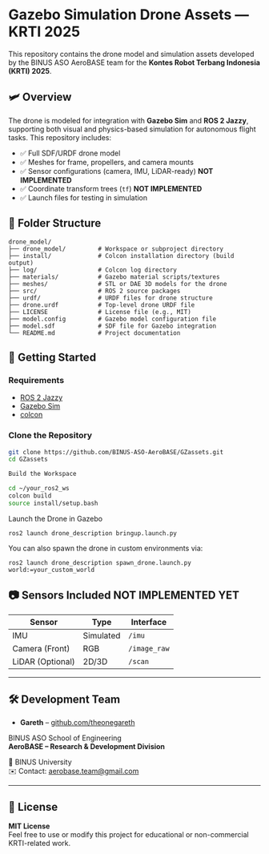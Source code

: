 # Gazebo Simulation Drone Assets — KRTI 2025

This repository contains the drone model and simulation assets developed by the BINUS ASO AeroBASE team for the **Kontes Robot Terbang Indonesia (KRTI) 2025**.

## 🛩️ Overview

The drone is modeled for integration with **Gazebo Sim** and **ROS 2 Jazzy**, supporting both visual and physics-based simulation for autonomous flight tasks. This repository includes:

- ✅ Full SDF/URDF drone model
- ✅ Meshes for frame, propellers, and camera mounts
- ✅ Sensor configurations (camera, IMU, LiDAR-ready) **NOT IMPLEMENTED**
- ✅ Coordinate transform trees (`tf`) **NOT IMPLEMENTED**
- ✅ Launch files for testing in simulation

## 📁 Folder Structure


```plaintext
drone_model/
├── drone_model/         # Workspace or subproject directory
├── install/             # Colcon installation directory (build output)
├── log/                 # Colcon log directory
├── materials/           # Gazebo material scripts/textures
├── meshes/              # STL or DAE 3D models for the drone
├── src/                 # ROS 2 source packages
├── urdf/                # URDF files for drone structure
├── drone.urdf           # Top-level drone URDF file
├── LICENSE              # License file (e.g., MIT)
├── model.config         # Gazebo model configuration file
├── model.sdf            # SDF file for Gazebo integration
└── README.md            # Project documentation
```


## 🚀 Getting Started

### Requirements

- [ROS 2 Jazzy](https://docs.ros.org/en/jazzy/index.html)
- [Gazebo Sim](https://gazebosim.org/)
- [colcon](https://docs.ros.org/en/rolling/Tutorials/Colcon-Tutorial.html)

### Clone the Repository

```bash
git clone https://github.com/BINUS-ASO-AeroBASE/GZassets.git
cd GZassets

Build the Workspace

cd ~/your_ros2_ws
colcon build
source install/setup.bash
```
Launch the Drone in Gazebo
```
ros2 launch drone_description bringup.launch.py
```
You can also spawn the drone in custom environments via:
```
ros2 launch drone_description spawn_drone.launch.py world:=your_custom_world
```


## 📷 Sensors Included **NOT IMPLEMENTED YET**

| Sensor         | Type      | Interface     |
|----------------|-----------|---------------|
| IMU            | Simulated | `/imu`        |
| Camera (Front) | RGB       | `/image_raw`  |
| LiDAR (Optional)| 2D/3D     | `/scan`       |

---

## 🛠️ Development Team

- **Gareth** – [github.com/theonegareth](https://github.com/theonegareth)

BINUS ASO School of Engineering  
**AeroBASE – Research & Development Division**  

📍 BINUS University  
✉️ Contact: aerobase.team@gmail.com

---

## 📄 License

**MIT License**  
Feel free to use or modify this project for educational or non-commercial KRTI-related work.

